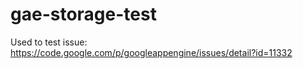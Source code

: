 gae-storage-test
================

Used to test issue:
https://code.google.com/p/googleappengine/issues/detail?id=11332
